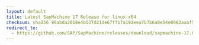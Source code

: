 ```yaml
---
layout: default
title: Latest SapMachine 17 Release for linux-x64
checksum: sha256 96abda2018e4b537d21de67ffb7a192eea7b7b6a0e54e0982aaaf5e53edfb7eb
redirect_to:
  - https://github.com/SAP/SapMachine/releases/download/sapmachine-17.0.10/sapmachine-jre-17.0.10_linux-x64_bin.tar.gz
---
```

